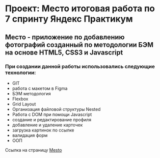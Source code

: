 # Проект: Место итоговая работа по 7 спринту Яндекс Практикум

## Место - приложение по добавлению фотографий созданный по методологии БЭМ на основе HTML5, CSS3 и Javascript

### При создании данной работы использовались следующие технологии:

* GIT
* работа с макетом в Figma
* БЭМ методология
* Flexbox
* Grid Layout
* Организация файловой структуры Nested
* Работа с DOM при помощи Javascript
* создание и редактирование профиля
* добавление и удаление карточек
* загрузка картинок по ссылке
* валидация форм
* ООП

Ссылка на страницу [Mesto](https://maksimparshin.github.io/mesto/)
